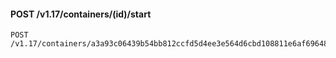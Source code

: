 #### POST /v1.17/containers/(id)/start

```
POST /v1.17/containers/a3a93c06439b54bb812ccfd5d4ee3e564d6cbd108811e6af6964834b2b8b992b/start
```